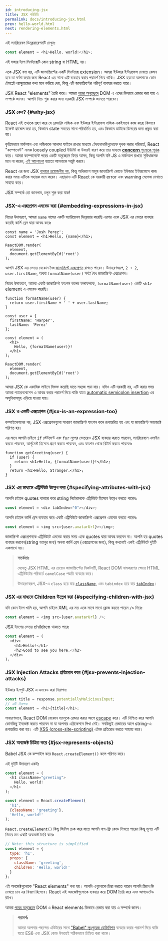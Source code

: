 ```yaml
---
id: introducing-jsx
title: JSX পরিচিতি
permalink: docs/introducing-jsx.html
prev: hello-world.html
next: rendering-elements.html
---
```


এই ভ্যারিয়েবল ডিক্লেয়ারেশনটি দেখুনঃ

```js
const element = <h1>Hello, world!</h1>;
```

এই মজার ট্যাগ সিনট্যাক্সটি কোন string বা HTML নয়।

একে JSX বলা হয়, এটি জাভাস্ক্রিপ্টের একটি সিনট্যাক্স extension। আমরা ইউজার ইন্টারফেস দেখতে কেমন হবে তা বর্ণনা করার জন্য React এর সাথে এটি ব্যবহার করার পরামর্শ দিয়ে থাকি। JSX হয়তো আপনাকে কোন টেমপ্লেট ল্যাঙ্গুয়েজের কথা মনে করিয়ে দেয়, কিন্তু এটি জাভাস্ক্রিপ্টের পরিপূর্ণ ব্যবহার করতে পারে।

JSX React "elements" তৈরি করে। আমরা [পরের অনুচ্ছেদে](/docs/rendering-elements.html) DOM এ এদের কিভাবে রেন্ডার করা যায় এ সম্পর্কে জানব। আপনি নিচে শুরু করার জন্য দরকারী JSX সম্পর্কে জানতে পারবেন।

### JSX কেন? {#why-jsx}

React এই তথ্যকে গ্রহণ করে যে রেন্ডারিং লজিক এবং ইউজার ইন্টারফেস লজিক একইসাথে কাজ করেঃ কিভাবে ইভেন্ট হ্যান্ডেল করা হয়, কিভাবে state সময়ের সাথে পরিবর্তিত হয়, এবং কিভাবে ডাটাকে ডিসপ্লের জন্য প্রস্তুত করা হয়।

কৃত্রিমভাবে মার্কআপ এবং লজিককে আলাদা ফাইলে রাখার মাধ্যমে *টেকনোলজিগুলোকে* পৃথক করার পরিবর্তে, React "কম্পোনেন্ট" নামক loosely coupled ইউনিট যা উভয়ই ধারণ করে তার মাধ্যমে [**concern** গুলোকে পৃথক](https://en.wikipedia.org/wiki/Separation_of_concerns) করে। আমরা কম্পোনেন্টে পরের একটি অনুচ্ছেদে ফিরে আসব, কিন্তু আপনি যদি JS এ মার্কআপ রাখতে সুবিধাজনক মনে না করেন, [এই আলোচনা](https://www.youtube.com/watch?v=x7cQ3mrcKaY) হয়তো আপনাকে সন্তুষ্ট করবে।

React এর জন্য JSX [ব্যবহার প্রয়োজনীয় নয়](/docs/react-without-jsx.html), কিন্তু অধিকাংশ মানুষ জাভাস্ক্রিপ্ট কোডে ইউজার ইন্টারফেসে কাজ করার সময় এটিকে সহায়ক মনে করেন। এছাড়াও এটি React কে দরকারী error এবং warning মেসেজ দেখাতে সাহায্য করে।

JSX সম্পর্কে তো জানলাম, চলুন শুরু করা যাক!

### JSX-এ এক্সপ্রেশন এমবেড করা {#embedding-expressions-in-jsx}

নিচের উদাহরণে, আমরা `name` নামের একটি ভ্যারিয়েবল ডিক্লেয়ার করেছি এরপর একে JSX এর ভেতর ব্যবহার করেছি কার্লি ব্রেস দ্বারা আবদ্ধ করেঃ

```js{1,2}
const name = 'Josh Perez';
const element = <h1>Hello, {name}</h1>;

ReactDOM.render(
  element,
  document.getElementById('root')
);
```

আপনি JSX এর ভেতর যেকোন বৈধ [জাভাস্ক্রিপ্ট এক্সপ্রেশন](https://developer.mozilla.org/en-US/docs/Web/JavaScript/Guide/Expressions_and_Operators#Expressions) রাখতে পারেন। উদাহরণস্বরূপ, `2 + 2`, `user.firstName`, অথবা `formatName(user)` সবই বৈধ জাভাস্ক্রিপ্ট এক্সপ্রেশন।

নিচের উদাহরণে, আমরা একটি জাভাস্ক্রিপ্ট ফাংশন কলের ফলাফলকে, `formatName(user)` একটি `<h1>` element এ এমবেড করেছি।

```js{12}
function formatName(user) {
  return user.firstName + ' ' + user.lastName;
}

const user = {
  firstName: 'Harper',
  lastName: 'Perez'
};

const element = (
  <h1>
    Hello, {formatName(user)}!
  </h1>
);

ReactDOM.render(
  element,
  document.getElementById('root')
);
```

[](codepen://introducing-jsx)

আমরা JSX কে একাধিক লাইনে বিভক্ত করেছি যাতে সহজে পড়া যায়। যদিও এটি দরকারী নয়, এটি করার সময় আমরা প্যারেনথেসেস এ আবদ্ধ করার পরামর্শ দিয়ে থাকি যাতে [automatic semicolon insertion](https://stackoverflow.com/q/2846283) এর অসুবিধাসমূহ এড়িয়ে যাওয়া যায়।

### JSX ও একটি এক্সপ্রেশন {#jsx-is-an-expression-too}

কম্পাইলেশনের পর, JSX এক্সপ্রেশনগুলো সাধারণ জাভাস্ক্রিপ্ট ফাংশন কলে রূপান্তরিত হয় এবং যা জাভাস্ক্রিপ্ট অবজেক্টে পরিণত হয়।

এর মানে আপনি চাইলে `if` স্টেটমেন্ট এবং `for` লুপের ভেতরেও JSX ব্যবহার করতে পারবেন, ভ্যারিয়েবলে এসাইন করতে পারবেন, আর্গুমেন্ট হিসেবে গ্রহণ করতে পারবেন, এবং ফাংশন থেকে রিটার্ন করতে পারবেনঃ

```js{3,5}
function getGreeting(user) {
  if (user) {
    return <h1>Hello, {formatName(user)}!</h1>;
  }
  return <h1>Hello, Stranger.</h1>;
}
```

### JSX এর মাধ্যমে এট্রিবিউট উল্লেখ করা {#specifying-attributes-with-jsx}

আপনি চাইলে quotes ব্যবহার করে string লিটেরালকে এট্রিবিউট হিসেবে উল্লেখ করতে পারেনঃ

```js
const element = <div tabIndex="0"></div>;
```

আপনি চাইলে কার্লি ব্রেস ব্যবহার করে একটি এট্রিবিউটে জাভাস্ক্রিপ্ট এক্সপ্রেশন এমবেড করতে পারেনঃ 

```js
const element = <img src={user.avatarUrl}></img>;
```

জাভাস্ক্রিপ্ট এক্সপ্রেশনকে এট্রিবিউটে এমবেড করার সময় একে quotes দ্বারা আবদ্ধ করবেন না। আপনি হয় quotes ব্যবহার করবেন(string ভ্যালুর জন্য) অথবা কার্লি ব্রেস (এক্সপ্রেশনের জন্য), কিন্তু কখনোই একই এট্রিবিউটে দুইটি একসাথে নয়।

>**সতর্কতাঃ**
>
>যেহেতু JSX HTML এর চেয়েও জাভাস্ক্রিপ্টের নিকটবর্তী, React DOM নামকরণের ক্ষেত্রে HTML এট্রিবিউটের পরিবর্তে `camelCase` পদ্ধতি ব্যবহার করে।
>
>উদাহরণস্বরূপ, JSX-এ `class` হয়ে যায় [`className`](https://developer.mozilla.org/en-US/docs/Web/API/Element/className), এবং `tabindex` হয়ে যায় [`tabIndex`](https://developer.mozilla.org/en-US/docs/Web/API/HTMLElement/tabIndex)।

### JSX এর মাধ্যমে Children উল্লেখ করা {#specifying-children-with-jsx}

যদি কোন ট্যাগ খালি হয়, আপনি চাইলে XML এর মত একে সাথে সাথে ক্লোজ করতে পারেন `/>` দিয়েঃ

```js
const element = <img src={user.avatarUrl} />;
```

JSX ট্যাগের ভেতর children থাকতে পারেঃ

```js
const element = (
  <div>
    <h1>Hello!</h1>
    <h2>Good to see you here.</h2>
  </div>
);
```

### JSX Injection Attacks প্রতিরোধ করে {#jsx-prevents-injection-attacks}

ইউজার ইনপুট JSX এ এমবেড করা নিরাপদঃ

```js
const title = response.potentiallyMaliciousInput;
// এটি নিরাপদঃ
const element = <h1>{title}</h1>;
```

সাধারণভাবে, React DOM যেকোন ভ্যালুকে রেন্ডার করার আগে [escape](https://stackoverflow.com/questions/7381974/which-characters-need-to-be-escaped-on-html) করে। এটি নিশ্চিত করে আপনি কোনকিছু ইনজেক্ট করতে পারবেন না যা আপনার এপ্লিকেশনে লিখা নেই। সবকিছুই রেন্ডারের আগে string-এ রূপান্তরিত করা হয়। এটি [XSS (cross-site-scripting)](https://en.wikipedia.org/wiki/Cross-site_scripting) এটাক প্রতিরোধ করতে সাহায্য করে।

### JSX অবজেক্ট চিত্রিত করে {#jsx-represents-objects}

Babel JSX কে কম্পাইল করে `React.createElement()` কলে পরিণত করে।

এই দুইটি উদাহরণ একইঃ

```js
const element = (
  <h1 className="greeting">
    Hello, world!
  </h1>
);
```

```js
const element = React.createElement(
  'h1',
  {className: 'greeting'},
  'Hello, world!'
);
```

`React.createElement()` কিছু জিনিস চেক করে যাতে আপনি বাগ-ফ্রি কোড লিখতে পারেন কিন্তু মূলত এটি নিচের মত একটি অবজেক্ট তৈরি করেঃ

```js
// Note: this structure is simplified
const element = {
  type: 'h1',
  props: {
    className: 'greeting',
    children: 'Hello, world!'
  }
};
```

এই অবজেক্টগুলোকে "React elements" বলা হয়। আপনি এগুলোকে চিন্তা করতে পারেন আপনি স্ক্রিনে কি দেখতে চান এর বিবরণ হিসেবে। React এই অবজেক্টগুলোকে ব্যবহার করে DOM তৈরি করে এবং আপডেটেড রাখে।

আমরা [পরের অনুচ্ছেদে](/docs/rendering-elements.html) DOM এ React elements কিভাবে রেন্ডার করা যায় এ সম্পর্কে জানব।

>**পরামর্শঃ**
>
>আমরা আপনার পছন্দের এডিটরের সাথে ["Babel" ল্যংগুয়েজ ডেফিনিশন](https://babeljs.io/docs/en/next/editors) ব্যবহার করার পরামর্শ দিয়ে থাকি যাতে ES6 এবং JSX কোড উভয়েই সঠিকভাবে চিহ্নিত করা থাকে।
